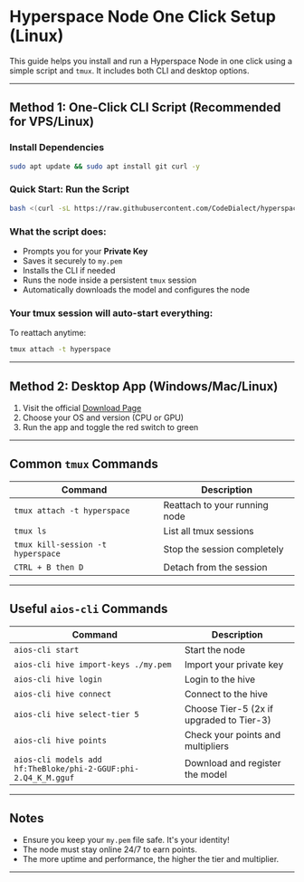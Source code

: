 # Hyperspace Node One Click Setup (Linux)

This guide helps you install and run a Hyperspace Node in one click using a simple script and `tmux`. It includes both CLI and desktop options.

---

## Method 1: One-Click CLI Script (Recommended for VPS/Linux)

### Install Dependencies 
```bash
sudo apt update && sudo apt install git curl -y
```
### Quick Start: Run the Script
```bash
bash <(curl -sL https://raw.githubusercontent.com/CodeDialect/hyperspace/main/hyperspace_setup.sh)
```

### What the script does:
- Prompts you for your **Private Key**
- Saves it securely to `my.pem`
- Installs the CLI if needed
- Runs the node inside a persistent `tmux` session
- Automatically downloads the model and configures the node

### Your tmux session will auto-start everything:
To reattach anytime:
```bash
tmux attach -t hyperspace
```

---

## Method 2: Desktop App (Windows/Mac/Linux)

1. Visit the official [Download Page](https://hyper.space/downloads)
2. Choose your OS and version (CPU or GPU)
3. Run the app and toggle the red switch to green
---

## Common `tmux` Commands

| Command | Description |
|--------|-------------|
| `tmux attach -t hyperspace` | Reattach to your running node |
| `tmux ls` | List all tmux sessions |
| `tmux kill-session -t hyperspace` | Stop the session completely |
| `CTRL + B then D` | Detach from the session |

---

## Useful `aios-cli` Commands

| Command | Description |
|--------|-------------|
| `aios-cli start` | Start the node |
| `aios-cli hive import-keys ./my.pem` | Import your private key |
| `aios-cli hive login` | Login to the hive |
| `aios-cli hive connect` | Connect to the hive |
| `aios-cli hive select-tier 5` | Choose Tier-5 (2x if upgraded to Tier-3) |
| `aios-cli hive points` | Check your points and multipliers |
| `aios-cli models add hf:TheBloke/phi-2-GGUF:phi-2.Q4_K_M.gguf` | Download and register the model |

---

## Notes

- Ensure you keep your `my.pem` file safe. It's your identity!
- The node must stay online 24/7 to earn points.
- The more uptime and performance, the higher the tier and multiplier.

---
